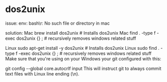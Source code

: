 # dos2unix

issue: 
env: bash\r: No such file or directory in mac

solution:
Mac
brew install dos2unix # Installs dos2unix Mac
find . -type f -exec dos2unix {} \; # recursively removes windows related stuff

Linux
sudo apt-get install -y dos2unix # Installs dos2unix Linux
sudo find . -type f -exec dos2unix {} \; # recursively removes windows related stuff
Make sure that you're using on your Windows your git configured with this:

git config --global core.autocrlf input
This will instruct git to always commit text files with Linux line ending (\n).
